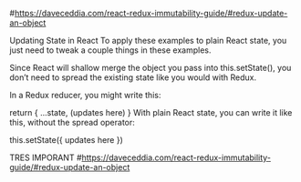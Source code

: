 #https://daveceddia.com/react-redux-immutability-guide/#redux-update-an-object

Updating State in React
To apply these examples to plain React state, you just need to tweak a couple things in these examples.

Since React will shallow merge the object you pass into this.setState(), you don’t need to spread the existing state like you would with Redux.

In a Redux reducer, you might write this:

return {
  ...state,
  (updates here)
}
With plain React state, you can write it like this, without the spread operator:

this.setState({
  updates here
})

TRES IMPORANT
#https://daveceddia.com/react-redux-immutability-guide/#redux-update-an-object
